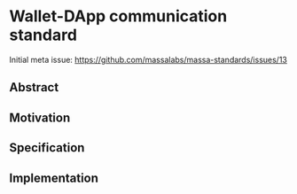 # Wallet-DApp communication standard

Initial meta issue: <https://github.com/massalabs/massa-standards/issues/13>

## Abstract

## Motivation

## Specification

## Implementation

